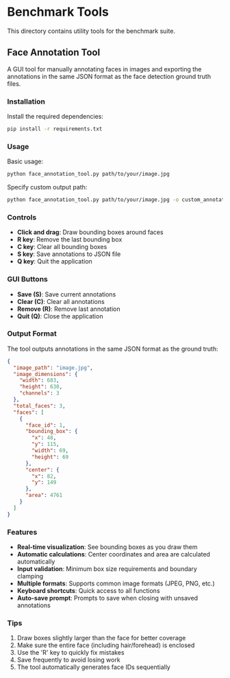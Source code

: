 # Benchmark Tools

This directory contains utility tools for the benchmark suite.

## Face Annotation Tool

A GUI tool for manually annotating faces in images and exporting the annotations in the same JSON format as the face detection ground truth files.

### Installation

Install the required dependencies:

```bash
pip install -r requirements.txt
```

### Usage

Basic usage:
```bash
python face_annotation_tool.py path/to/your/image.jpg
```

Specify custom output path:
```bash
python face_annotation_tool.py path/to/your/image.jpg -o custom_annotations.json
```

### Controls

- **Click and drag**: Draw bounding boxes around faces
- **R key**: Remove the last bounding box
- **C key**: Clear all bounding boxes  
- **S key**: Save annotations to JSON file
- **Q key**: Quit the application

### GUI Buttons

- **Save (S)**: Save current annotations
- **Clear (C)**: Clear all annotations
- **Remove (R)**: Remove last annotation
- **Quit (Q)**: Close the application

### Output Format

The tool outputs annotations in the same JSON format as the ground truth:

```json
{
  "image_path": "image.jpg",
  "image_dimensions": {
    "width": 683,
    "height": 630,
    "channels": 3
  },
  "total_faces": 3,
  "faces": [
    {
      "face_id": 1,
      "bounding_box": {
        "x": 48,
        "y": 115,
        "width": 69,
        "height": 69
      },
      "center": {
        "x": 82,
        "y": 149
      },
      "area": 4761
    }
  ]
}
```

### Features

- **Real-time visualization**: See bounding boxes as you draw them
- **Automatic calculations**: Center coordinates and area are calculated automatically
- **Input validation**: Minimum box size requirements and boundary clamping
- **Multiple formats**: Supports common image formats (JPEG, PNG, etc.)
- **Keyboard shortcuts**: Quick access to all functions
- **Auto-save prompt**: Prompts to save when closing with unsaved annotations

### Tips

1. Draw boxes slightly larger than the face for better coverage
2. Make sure the entire face (including hair/forehead) is enclosed
3. Use the 'R' key to quickly fix mistakes
4. Save frequently to avoid losing work
5. The tool automatically generates face IDs sequentially 
